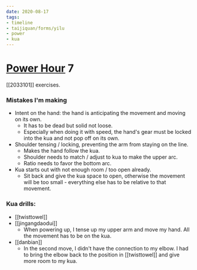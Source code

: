 ```yaml
---
date: 2020-08-17
tags:
- timeline
- taijiquan/forms/yilu
- power
- kua
---
```


# [Power Hour](http://practicalmethod.com/2020/08/pm-power-hour-classes/) 7

[[2033101]] exercises.

### Mistakes I'm making
* Intent on the hand: the hand is anticipating the movement and moving on its own.
  * It has to be dead but solid not loose.
  * Especially when doing it with speed, the hand's gear must be locked into the kua and not pop off on its own.
* Shoulder tensing / locking, preventing the arm from staying on the line.
  * Makes the hand follow the kua.
  * Shoulder needs to match / adjust to kua to make the upper arc.
  * Ratio needs to favor the bottom arc.
* Kua starts out with not enough room / too open already.
  * Sit back and give the kua space to open, otherwise the movement will be too small - everything else has to be relative to that movement.

### Kua drills:
* [[twisttowel]]
* [[jingangdaodui]]
  * When powering up, I tense up my upper arm and move my hand.  All the movement has to be on the kua.
* [[danbian]]
  * In the second move, I didn't have the connection to my elbow. I had to bring the elbow back to the position in [[twisttowel]] and give more room to my kua.
